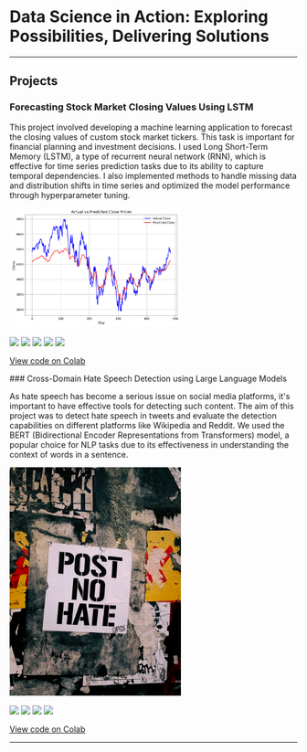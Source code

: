 # Data Science in Action: Exploring Possibilities, Delivering Solutions

<!-- Hello, I'm Aman Kumar, a Data Scientist with experience in Analytics, NLP, Machine Learning, and Computer Vision. -->
---
## Projects

### Forecasting Stock Market Closing Values Using LSTM

<p align="center">

This project involved developing a machine learning application to forecast the closing values of custom stock market tickers. This task is important for financial planning and investment decisions. I used Long Short-Term Memory (LSTM), a type of recurrent neural network (RNN), which is effective for time series prediction tasks due to its ability to capture temporal dependencies. I also implemented methods to handle missing data and distribution shifts in time series and optimized the model performance through hyperparameter tuning.  

<img src="images/stock_market.png?raw=true" width="300" />

[![](https://img.shields.io/badge/Python-white?logo=Python)](#) [![](https://img.shields.io/badge/Jupyter-white?logo=Jupyter)](#) [![](https://img.shields.io/badge/PyTorch-white?logo=pytorch)](#) [![](https://img.shields.io/badge/Pandas-150458?style=flat-square&logo=pandas&logoColor=white)](#) [![](https://img.shields.io/badge/Numpy-013243?style=flat-square&logo=numpy&logoColor=white)](#)


[View code on Colab](https://colab.research.google.com/drive/17QsMwJa1iUUcqNm6eo0RytCMvDJkstbO?usp=sharing)

</p>
### Cross-Domain Hate Speech Detection using Large Language Models

As hate speech has become a serious issue on social media platforms, it's important to have effective tools for detecting such content. The aim of this project was to detect hate speech in tweets and evaluate the detection capabilities on different platforms like Wikipedia and Reddit. We used the BERT (Bidirectional Encoder Representations from Transformers) model, a popular choice for NLP tasks due to its effectiveness in understanding the context of words in a sentence.

<img src="images/hatespeech.jpg?raw=true" width="300" />

[![](https://img.shields.io/badge/Python-white?logo=Python)](#) [![](https://img.shields.io/badge/Jupyter-white?logo=Jupyter)](#) [![](https://img.shields.io/badge/PyTorch-white?logo=pytorch)](#) [![](https://img.shields.io/badge/HuggingFace_Transformers-white?logo=huggingface)](#)

[View code on Colab](https://colab.research.google.com/drive/1L2SPsmgDTo7ApWNrjHnoD8YSwIuQg43K?usp=sharing)

---

<!-- Add more projects in a similar manner -->

